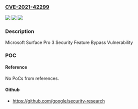 ### [CVE-2021-42299](https://cve.mitre.org/cgi-bin/cvename.cgi?name=CVE-2021-42299)
![](https://img.shields.io/static/v1?label=Product&message=Microsoft%20Surface&color=blue)
![](https://img.shields.io/static/v1?label=Version&message=n%2Fa&color=blue)
![](https://img.shields.io/static/v1?label=Vulnerability&message=Security%20Feature%20Bypass&color=brighgreen)

### Description

Microsoft Surface Pro 3 Security Feature Bypass Vulnerability

### POC

#### Reference
No PoCs from references.

#### Github
- https://github.com/google/security-research

